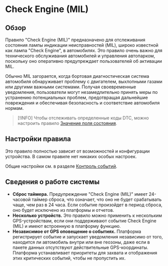 # Check Engine (MIL)

## Обзор

Правило "Check Engine (MIL)" предназначено для отслеживания состояния лампы индикации неисправностей (MIL), широко известной как лампа "Check Engine", в автомобилях. Это правило очень важно для технического обслуживания автомобилей и управления автопарком, поскольку оно оперативно предупреждает пользователей об активации MIL.

Обычно MIL загорается, когда бортовая диагностическая система автомобиля обнаруживает проблему с двигателем, выхлопными газами или другими важными системами. Получая своевременные уведомления, пользователи могут незамедлительно принять меры по устранению потенциальных проблем, предотвращая дальнейшие повреждения и обеспечивая безопасность и соответствие автомобиля нормам.

> [!INFO]
> Чтобы отслеживать определенные коды DTC, можно настроить правило [Значение поля состояния](../../page-718b9cc5-30dd-4fb3-a876-4d98e403b396/page-80e9b39a-bbb3-428e-9bed-be540ce4696f/page-cbc57c50-d1d5-4b22-a329-c781f49c106e.md).

## Настройки правила

Это правило полностью зависит от возможностей и конфигурации устройства. В самом правиле нет никаких особых настроек.

Общие настройки см. в разделе [Контроль событий](../../page-126dd772-a1d7-4d3b-95ac-f60e9fdb7fce.md).

## Сведения о работе системы

- **Сброс таймера.** Предупреждение "Check Engine (MIL)" имеет 24-часовой таймер сброса, что означает, что оно не будет срабатывать чаще, чем раз в 24 часа. Если событие произойдет в период сброса, оно будет исключено из платформы и отчетов.
- **Несколько устройств.** Это правило можно применить к нескольким GPS-устройствам, если они поддерживают событие Check Engine (MIL) и имеют встроенную в платформу функцию.
- **Независимое от GPS оповещение о событиях.** Платформа регистрирует событие и запускает уведомления независимо от того, находится ли автомобиль внутри или вне геозоны, даже если в пакете данных отсутствуют действительные GPS-координаты. Платформа устанавливает приоритеты для захвата и отображения этих критических событий, чтобы не пропустить их.